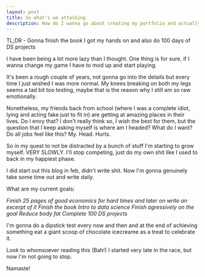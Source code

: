 ```yaml
---
layout: post
title: So what's we attacking
description: How do I wanna go about creating my portfolio and actually learn new stuff
---
```


TL;DR - Gonna finish the book I got my hands on and also do 100 days of DS projects

I have been being a lot more lazy than I thought. One thing is for sure, if I wanna change my game I have to mod up and start playing.

It's been a rough couple of years, not gonna go into the details but every time I just wished I was more normal. My knees breaking on both my legs seems a tad bit too testing, maybe that is the reason why I still am so raw emotionally.

Nonetheless, my friends back from school (where I was a complete idiot, lying and acting fake just to fit in) are getting at amazing places in their lives. Do I envy that? I don't really think so, I wish the best for them, but the question that I keep asking myself is where am I headed? What do I want? Do all jobs feel like this? My. Head. Hurts.

So in my quest to not be distracted by a bunch of stuff I'm starting to grow myself. VERY SLOWLY. I'll stop competing, just do my own shit like I used to back in my happiest phase. 


I did start out this blog in feb, didn't write shit. Now I'm gonna genuinely take some time out and write daily. 


What are my current goals:

*Finish 25 pages of good economics for hard times and later on write an excerpt of it*
*Finish the book Intro to data science*
*Finish agressively on the goal*
*Reduce body fat*
*Complete 100 DS projects*


I'm gonna do a dipstick test every now and then and at the end of achieving something eat a giant scoop of chocolate icecreame as a treat to celebrate it.


Look to whomsoever reading this (Bah!) I started very late in the race, but now I'm not going to stop.



Namaste!